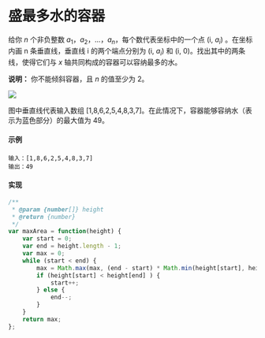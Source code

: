 # 盛最多水的容器

给你 *n* 个非负整数 $a_1$，$a_2$，...，$a_n$，每个数代表坐标中的一个点 (i, $a_i$) 。在坐标内画 n 条垂直线，垂直线 i 的两个端点分别为 (i, $a_i$) 和 (i, 0)。找出其中的两条线，使得它们与 *x* 轴共同构成的容器可以容纳最多的水。

**说明：** 你不能倾斜容器，且 *n* 的值至少为 2。

![](https://aliyun-lc-upload.oss-cn-hangzhou.aliyuncs.com/aliyun-lc-upload/uploads/2018/07/25/question_11.jpg)

图中垂直线代表输入数组 [1,8,6,2,5,4,8,3,7]。在此情况下，容器能够容纳水（表示为蓝色部分）的最大值为 49。

#### 示例

```
输入：[1,8,6,2,5,4,8,3,7]
输出：49
```

#### 实现

```js
/**
 * @param {number[]} height
 * @return {number}
 */
var maxArea = function(height) {
    var start = 0;
    var end = height.length - 1;
    var max = 0;
    while (start < end) {
        max = Math.max(max, (end - start) * Math.min(height[start], height[end]));
        if (height[start] < height[end] ) {
            start++;
        } else {
            end--;
        }
    }
    return max;
};
```
